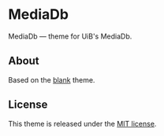 # MediaDb

MediaDb — theme for UiB's MediaDb.

## About

Based on the [blank](http://themes.gohugo.io/theme/blank/) theme.

## License

This theme is released under the [MIT license](//github.com/Vimux/blank/blob/master/LICENSE.md).
